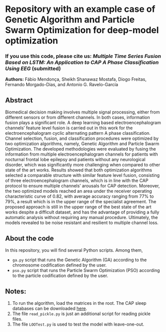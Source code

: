 # Repository with an example case of Genetic Algorithm and Particle Swarm Optimization for deep-model optimization

### If you use this code, please cite us: _Multiple Time Series Fusion Based on LSTM: An Application to CAP A Phase Classification Using EEG_ (submitted) ### 
**Authors:** Fábio Mendonça, Sheikh Shanawaz Mostafa, Diogo Freitas, Fernando Morgado-Dias, and Antonio G. Ravelo-García

## Abstract

Biomedical decision making involves multiple signal processing, either from different sensors or from different channels. In both cases, information fusion plays a significant role. A deep learning based electroencephalogram channels’ feature level  fusion  is carried out in this work for the electroencephalogram cyclic alternating pattern A phase classification. Channel selection, fusion, and classification procedures were optimized by two optimization algorithms, namely, Genetic Algorithm and Particle Swarm Optimization. The developed methodologies were evaluated by fusing the information from multiple electroencephalogram channels for patients with nocturnal frontal lobe epilepsy and patients without any neurological disorder, which was significantly more challenging when compared to other state of the art works. Results showed that both optimization algorithms selected a comparable structure with similar feature level fusion, consisting of three electroencephalogram channels, which is in line with the CAP protocol to ensure multiple channels’ arousals for CAP detection. Moreover, the two optimized models reached an area under the receiver operating characteristic curve of 0.82, with average accuracy ranging from 77% to 79%, a result which is in the upper range of the specialist agreement. The proposed approach is still in the upper range of the best state of the art works despite a difficult dataset, and  has the advantage of providing  a fully automatic analysis without requiring any manual procedure. Ultimately, the models revealed to be noise resistant and resilient to multiple channel loss.

## About the code

In this repository, you will find several Python scripts. Among them, 
- `ga.py` script that runs the Genetic Algorithm (GA) according to the chromosome codification defined by the user.
- `pso.py` script that runs the Particle Swarm Optimization (PSO) according to the particle codification defined by the user.

## Notes:

1. To run the algorithm, load the matrices in the root. The CAP sleep databases can be downloaded [here](https://physionet.org/content/capslpdb/1.0.0/).
2. The file `read_pickle.py` is just an additional script for reading pickle files.
3. The file `LOOTest.py` is used to test the model with leave-one-out.
